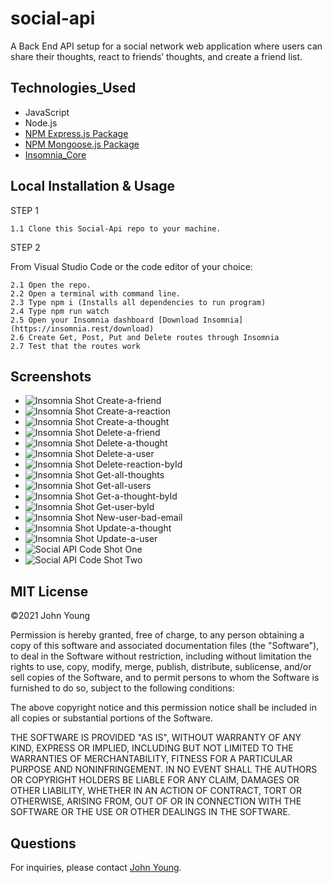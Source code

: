 # social-api

A Back End API setup for a social network web application where users can share their thoughts, react to friends’ thoughts, and create a friend list.

## Technologies_Used

- JavaScript
- Node.js
- [NPM Express.js Package](https://www.npmjs.com/package/express)
- [NPM Mongoose.js Package](https://www.npmjs.com/package/mongoose)
- [Insomnia_Core](https://insomnia.rest/download)

## Local Installation & Usage

STEP 1

    1.1 Clone this Social-Api repo to your machine.

STEP 2

From Visual Studio Code or the code editor of your choice:

    2.1 Open the repo.  
    2.2 Open a terminal with command line.
    2.3 Type npm i (Installs all dependencies to run program)
    2.4 Type npm run watch
    2.5 Open your Insomnia dashboard [Download Insomnia](https://insomnia.rest/download)
    2.6 Create Get, Post, Put and Delete routes through Insomnia
    2.7 Test that the routes work

## Screenshots

- ![Insomnia Shot Create-a-friend](./public/images/Create-a-friend.png)
- ![Insomnia Shot Create-a-reaction](./public/images/Create-a-reaction.png)
- ![Insomnia Shot Create-a-thought](./public/images/Create-a-thought.png)
- ![Insomnia Shot Delete-a-friend](./public/images/Delete-a-friend.png)
- ![Insomnia Shot Delete-a-thought](./public/images/Delete-a-thought.png)
- ![Insomnia Shot Delete-a-user](./public/images/Delete-a-user.png)
- ![Insomnia Shot Delete-reaction-byId](./public/images/Delete-reaction-byId.png)
- ![Insomnia Shot Get-all-thoughts](./public/images/Get-all-thoughts.png)
- ![Insomnia Shot Get-all-users](./public/images/Get-all-users.png)
- ![Insomnia Shot Get-a-thought-byId](./public/images/Get-a-thought-byId.png)
- ![Insomnia Shot Get-user-byId](./public/images/Get-user-byId.png)
- ![Insomnia Shot New-user-bad-email](./public/images/New-user-bad-email.png)
- ![Insomnia Shot Update-a-thought](./public/images/Update-a-thought.png)
- ![Insomnia Shot Update-a-user](./public/images/Update-a-user.png)
- ![Social API Code Shot One](./public/images/social-api-shot-one.png)
- ![Social API Code Shot Two](./public/images/social-api-shot-two.png)

## MIT License

&copy;2021 John Young

Permission is hereby granted, free of charge, to any person obtaining a copy
of this software and associated documentation files (the "Software"), to deal
in the Software without restriction, including without limitation the rights
to use, copy, modify, merge, publish, distribute, sublicense, and/or sell
copies of the Software, and to permit persons to whom the Software is
furnished to do so, subject to the following conditions:

The above copyright notice and this permission notice shall be included in all
copies or substantial portions of the Software.

THE SOFTWARE IS PROVIDED "AS IS", WITHOUT WARRANTY OF ANY KIND, EXPRESS OR
IMPLIED, INCLUDING BUT NOT LIMITED TO THE WARRANTIES OF MERCHANTABILITY,
FITNESS FOR A PARTICULAR PURPOSE AND NONINFRINGEMENT. IN NO EVENT SHALL THE
AUTHORS OR COPYRIGHT HOLDERS BE LIABLE FOR ANY CLAIM, DAMAGES OR OTHER
LIABILITY, WHETHER IN AN ACTION OF CONTRACT, TORT OR OTHERWISE, ARISING FROM,
OUT OF OR IN CONNECTION WITH THE SOFTWARE OR THE USE OR OTHER DEALINGS IN THE
SOFTWARE.

## Questions

For inquiries, please contact [John Young](https://github.com/jyoung0613).
